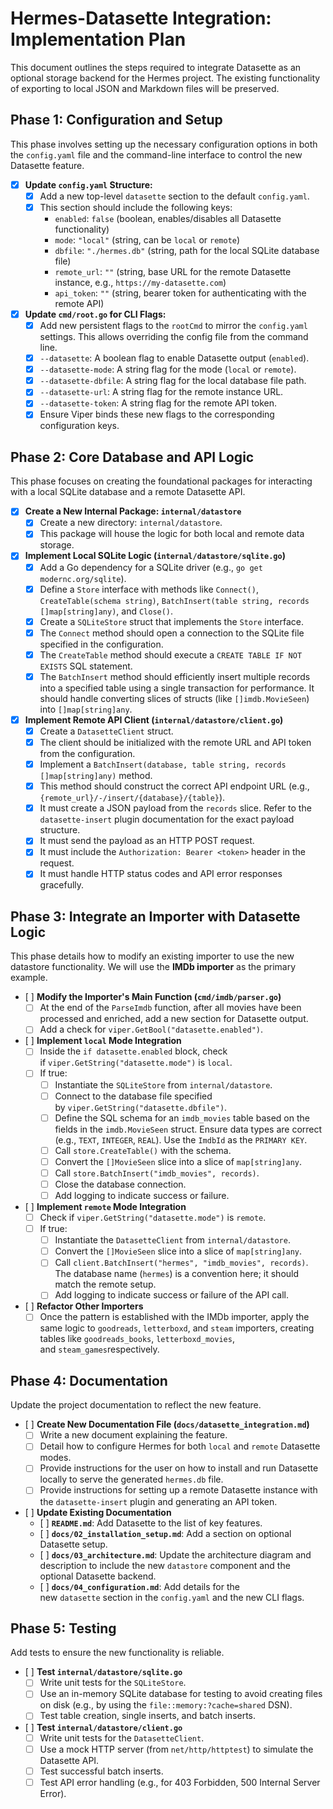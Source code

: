 # Hermes-Datasette Integration: Implementation Plan

This document outlines the steps required to integrate Datasette as an optional storage backend for the Hermes project. The existing functionality of exporting to local JSON and Markdown files will be preserved.

## Phase 1: Configuration and Setup

This phase involves setting up the necessary configuration options in both the `config.yaml` file and the command-line interface to control the new Datasette feature.

- [x] **Update `config.yaml` Structure:**
  - [x] Add a new top-level `datasette` section to the default `config.yaml`.
  - [x] This section should include the following keys:
    - `enabled`: `false` (boolean, enables/disables all Datasette functionality)
    - `mode`: `"local"` (string, can be `local` or `remote`)
    - `dbfile`: `"./hermes.db"` (string, path for the local SQLite database file)
    - `remote_url`: `""` (string, base URL for the remote Datasette instance, e.g., `https://my-datasette.com`)
    - `api_token`: `""` (string, bearer token for authenticating with the remote API)
- [x] **Update `cmd/root.go` for CLI Flags:**
  - [x] Add new persistent flags to the `rootCmd` to mirror the `config.yaml` settings. This allows overriding the config file from the command line.
  - [x] `--datasette`: A boolean flag to enable Datasette output (`enabled`).
  - [x] `--datasette-mode`: A string flag for the mode (`local` or `remote`).
  - [x] `--datasette-dbfile`: A string flag for the local database file path.
  - [x] `--datasette-url`: A string flag for the remote instance URL.
  - [x] `--datasette-token`: A string flag for the remote API token.
  - [x] Ensure Viper binds these new flags to the corresponding configuration keys.

## Phase 2: Core Database and API Logic

This phase focuses on creating the foundational packages for interacting with a local SQLite database and a remote Datasette API.

- [x] **Create a New Internal Package: `internal/datastore`**
  - [x] Create a new directory: `internal/datastore`.
  - [x] This package will house the logic for both local and remote data storage.
- [x] **Implement Local SQLite Logic (`internal/datastore/sqlite.go`)**
  - [x] Add a Go dependency for a SQLite driver (e.g., `go get  modernc.org/sqlite`).
  - [x] Define a `Store` interface with methods like `Connect()`, `CreateTable(schema string)`, `BatchInsert(table string, records []map[string]any)`, and `Close()`.
  - [x] Create a `SQLiteStore` struct that implements the `Store` interface.
  - [x] The `Connect` method should open a connection to the SQLite file specified in the configuration.
  - [x] The `CreateTable` method should execute a `CREATE TABLE IF NOT EXISTS` SQL statement.
  - [x] The `BatchInsert` method should efficiently insert multiple records into a specified table using a single transaction for performance. It should handle converting slices of structs (like `[]imdb.MovieSeen`) into `[]map[string]any`.
- [x] **Implement Remote API Client (`internal/datastore/client.go`)**
  - [x] Create a `DatasetteClient` struct.
  - [x] The client should be initialized with the remote URL and API token from the configuration.
  - [x] Implement a `BatchInsert(database, table string, records []map[string]any)` method.
  - [x] This method should construct the correct API endpoint URL (e.g., `{remote_url}/-/insert/{database}/{table}`).
  - [x] It must create a JSON payload from the `records` slice. Refer to the `datasette-insert` plugin documentation for the exact payload structure.
  - [x] It must send the payload as an HTTP POST request.
  - [x] It must include the `Authorization: Bearer <token>` header in the request.
  - [x] It must handle HTTP status codes and API error responses gracefully.

## Phase 3: Integrate an Importer with Datasette Logic

This phase details how to modify an existing importer to use the new datastore functionality. We will use the **IMDb importer** as the primary example.

- [ ] **Modify the Importer's Main Function (`cmd/imdb/parser.go`)**
  - [ ] At the end of the `ParseImdb` function, after all movies have been processed and enriched, add a new section for Datasette output.
  - [ ] Add a check for `viper.GetBool("datasette.enabled")`.
- [ ] **Implement `local` Mode Integration**
  - [ ] Inside the `if datasette.enabled` block, check if `viper.GetString("datasette.mode")` is `local`.
  - [ ] If true:
    - [ ] Instantiate the `SQLiteStore` from `internal/datastore`.
    - [ ] Connect to the database file specified by `viper.GetString("datasette.dbfile")`.
    - [ ] Define the SQL schema for an `imdb_movies` table based on the fields in the `imdb.MovieSeen` struct. Ensure data types are correct (e.g., `TEXT`, `INTEGER`, `REAL`). Use the `ImdbId` as the `PRIMARY KEY`.
    - [ ] Call `store.CreateTable()` with the schema.
    - [ ] Convert the `[]MovieSeen` slice into a slice of `map[string]any`.
    - [ ] Call `store.BatchInsert("imdb_movies", records)`.
    - [ ] Close the database connection.
    - [ ] Add logging to indicate success or failure.
- [ ] **Implement `remote` Mode Integration**
  - [ ] Check if `viper.GetString("datasette.mode")` is `remote`.
  - [ ] If true:
    - [ ] Instantiate the `DatasetteClient` from `internal/datastore`.
    - [ ] Convert the `[]MovieSeen` slice into a slice of `map[string]any`.
    - [ ] Call `client.BatchInsert("hermes", "imdb_movies", records)`. The database name (`hermes`) is a convention here; it should match the remote setup.
    - [ ] Add logging to indicate success or failure of the API call.
- [ ] **Refactor Other Importers**
  - [ ] Once the pattern is established with the IMDb importer, apply the same logic to `goodreads`, `letterboxd`, and `steam` importers, creating tables like `goodreads_books`, `letterboxd_movies`, and `steam_games`respectively.

## Phase 4: Documentation

Update the project documentation to reflect the new feature.

- [ ] **Create New Documentation File (`docs/datasette_integration.md`)**
  - [ ] Write a new document explaining the feature.
  - [ ] Detail how to configure Hermes for both `local` and `remote` Datasette modes.
  - [ ] Provide instructions for the user on how to install and run Datasette locally to serve the generated `hermes.db` file.
  - [ ] Provide instructions for setting up a remote Datasette instance with the `datasette-insert` plugin and generating an API token.
- [ ] **Update Existing Documentation**
  - [ ] **`README.md`**: Add Datasette to the list of key features.
  - [ ] **`docs/02_installation_setup.md`**: Add a section on optional Datasette setup.
  - [ ] **`docs/03_architecture.md`**: Update the architecture diagram and description to include the new `datastore` component and the optional Datasette backend.
  - [ ] **`docs/04_configuration.md`**: Add details for the new `datasette` section in the `config.yaml` and the new CLI flags.

## Phase 5: Testing

Add tests to ensure the new functionality is reliable.

- [ ] **Test `internal/datastore/sqlite.go`**
  - [ ] Write unit tests for the `SQLiteStore`.
  - [ ] Use an in-memory SQLite database for testing to avoid creating files on disk (e.g., by using the `file::memory:?cache=shared` DSN).
  - [ ] Test table creation, single inserts, and batch inserts.
- [ ] **Test `internal/datastore/client.go`**
  - [ ] Write unit tests for the `DatasetteClient`.
  - [ ] Use a mock HTTP server (from `net/http/httptest`) to simulate the Datasette API.
  - [ ] Test successful batch inserts.
  - [ ] Test API error handling (e.g., for 403 Forbidden, 500 Internal Server Error).
